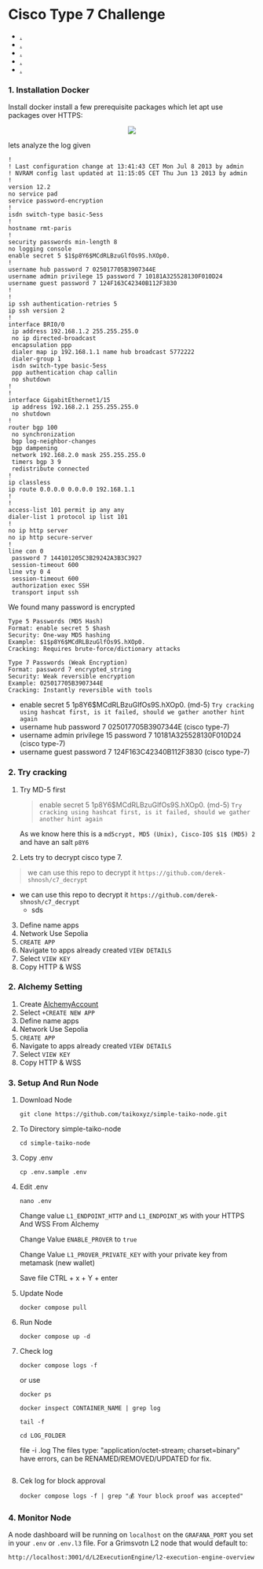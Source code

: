# Cisco Type 7 Challenge

* [.](https://github.com/p4nrp/testnet/blob/main/taiko.md#1-Installation-Docker)
* [.](https://github.com/p4nrp/testnet/blob/main/taiko.md#2-Alchemy-Setting)
* [.](https://github.com/p4nrp/testnet/blob/main/taiko.md#3-Setup-And-Run-Node)
* [.](https://github.com/p4nrp/testnet/blob/main/taiko.md#4-Monitor-Node)
* [.](https://github.com/p4nrp/testnet/blob/main/taiko.md#usefull-commands)

### 1. Installation Docker

Install docker 
install a few prerequisite packages which let apt use packages over HTTPS:

<p align="center">
  <img height="auto" width="auto" src="https://i.imgur.com/DB4IQDJ.png">
</p>


lets analyze the log given
```
!
! Last configuration change at 13:41:43 CET Mon Jul 8 2013 by admin
! NVRAM config last updated at 11:15:05 CET Thu Jun 13 2013 by admin
!
version 12.2
no service pad
service password-encryption
!
isdn switch-type basic-5ess
!
hostname rmt-paris
!
security passwords min-length 8
no logging console
enable secret 5 $1$p8Y6$MCdRLBzuGlfOs9S.hXOp0.
!
username hub password 7 025017705B3907344E 
username admin privilege 15 password 7 10181A325528130F010D24
username guest password 7 124F163C42340B112F3830
!
!
ip ssh authentication-retries 5
ip ssh version 2
!
interface BRI0/0
 ip address 192.168.1.2 255.255.255.0
 no ip directed-broadcast
 encapsulation ppp
 dialer map ip 192.168.1.1 name hub broadcast 5772222
 dialer-group 1
 isdn switch-type basic-5ess
 ppp authentication chap callin
 no shutdown
!
!
interface GigabitEthernet1/15
 ip address 192.168.2.1 255.255.255.0
 no shutdown
!
router bgp 100
 no synchronization
 bgp log-neighbor-changes
 bgp dampening
 network 192.168.2.0 mask 255.255.255.0
 timers bgp 3 9
 redistribute connected
!
ip classless
ip route 0.0.0.0 0.0.0.0 192.168.1.1
!
!
access-list 101 permit ip any any
dialer-list 1 protocol ip list 101
!
no ip http server
no ip http secure-server
!
line con 0
 password 7 144101205C3B29242A3B3C3927
 session-timeout 600
line vty 0 4
 session-timeout 600
 authorization exec SSH
 transport input ssh
```

We found many password is encrypted
```
Type 5 Passwords (MD5 Hash)
Format: enable secret 5 $hash
Security: One-way MD5 hashing
Example: $1$p8Y6$MCdRLBzuGlfOs9S.hXOp0.
Cracking: Requires brute-force/dictionary attacks

Type 7 Passwords (Weak Encryption)
Format: password 7 encrypted_string 
Security: Weak reversible encryption
Example: 025017705B3907344E
Cracking: Instantly reversible with tools
```
* enable secret 5 $1$p8Y6$MCdRLBzuGlfOs9S.hXOp0. (md-5) `Try cracking using hashcat first, is it failed, should we gather another hint again`
* username hub password 7 025017705B3907344E (cisco type-7)
* username admin privilege 15 password 7 10181A325528130F010D24 (cisco type-7)
* username guest password 7 124F163C42340B112F3830 (cisco type-7)

### 2. Try cracking
1. Try MD-5 first
    > enable secret 5 $1$p8Y6$MCdRLBzuGlfOs9S.hXOp0. (md-5) 
      `Try cracking using hashcat first, is it failed, should we gather another hint again`   
    >  
    As we know here this is a `md5crypt, MD5 (Unix), Cisco-IOS $1$ (MD5) 2` and have an salt `p8Y6`

2. Lets try to decrypt cisco type 7.
> we can use this repo to decrypt it `https://github.com/derek-shnosh/c7_decrypt`
>
   - we can use this repo to decrypt it `https://github.com/derek-shnosh/c7_decrypt`
       - sds
3. Define name apps
4. Network Use Sepolia
5. `CREATE APP`
6. Navigate to apps already created `VIEW DETAILS`
7. Select `VIEW KEY`
8. Copy HTTP & WSS

### 2. Alchemy Setting
1. Create [AlchemyAccount](https://auth.alchemy.com/signup?redirectUrl=https%3A%2F%2Fdashboard.alchemy.com%2Fsignup%2F%3Freferrer_origin%3DDIRECT)
2. Select `+CREATE NEW APP`
3. Define name apps
4. Network Use Sepolia
5. `CREATE APP`
6. Navigate to apps already created `VIEW DETAILS`
7. Select `VIEW KEY`
8. Copy HTTP & WSS

### 3. Setup And Run Node
1. Download Node
   ```
   git clone https://github.com/taikoxyz/simple-taiko-node.git
   ```
3. To Directory simple-taiko-node
   ```
   cd simple-taiko-node
   ```
4. Copy .env
   ```
   cp .env.sample .env
   ```
3. Edit .env
   ```
   nano .env
   ```
   Change value `L1_ENDPOINT_HTTP` and `L1_ENDPOINT_WS` with your HTTPS And WSS From Alchemy

   Change Value `ENABLE_PROVER` to `true`
   
   Change Value `L1_PROVER_PRIVATE_KEY` with your private key from metamask (new wallet)
   
   Save file CTRL + x + Y + enter
   
4. Update Node
   ```
   docker compose pull
   ```
5. Run Node
   ```
   docker compose up -d
   ```
6. Check log
   ```
   docker compose logs -f 
   ```
   or use
   ```
   docker ps
   ```
   ```
   docker inspect CONTAINER_NAME | grep log
   ```
   ```
   tail -f
   ```
   ```
   cd LOG_FOLDER
   ```
   file -i .log
   The files type: "application/octet-stream; charset=binary" have errors, can be RENAMED/REMOVED/UPDATED for fix.
   ```
8. Cek log for block approval
   ```
   docker compose logs -f | grep "💰 Your block proof was accepted"
   ```
   
### 4. Monitor Node

A node dashboard will be running on `localhost` on the `GRAFANA_PORT` you set in your `.env` or `.env.l3` file. For a Grimsvotn L2 node that would default to: 
```
http://localhost:3001/d/L2ExecutionEngine/l2-execution-engine-overview
```
